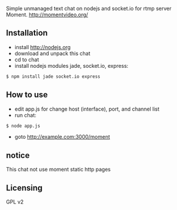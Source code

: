 Simple unmanaged text chat on nodejs and socket.io for rtmp server Moment.
http://momentvideo.org/

## Installation
* install http://nodejs.org
* download and unpack this chat
* cd to chat
* install nodejs modules jade, socket.io, express:

```bash
$ npm install jade socket.io express
```

## How to use
* edit app.js for change host (interface), port, and channel list
* run chat:

```bash
$ node app.js
```

* goto http://example.com:3000/moment

## notice
This chat not use moment static http pages

## Licensing
GPL v2